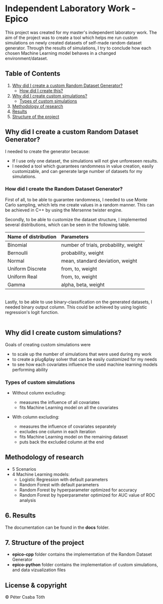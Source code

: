 # Independent Laboratory Work - Epico

This project was created for my master's independent laboratory work. The aim of the project was to create a tool which helps me run custom simulations on newly created datasets of self-made random dataset generator. Through the results of simulations, I try to conclude how each chosen Machine Learning model behaves in a changed environment/dataset.

## Table of Contents
1. [Why did I create a custom Random Dataset Generator?](#why-did-i-create-a-custom-random-dataset-generator)
	- [How did I create this?](#how-did-i-create-this)
2. [Why did I create custom simulations?](#why-did-i-create-custom-simulations)
	- [Types of custom simulations](types-of-custom-simulations)
3. [Methodology of research](#methodology-of-research)
4. [Results](#results)
5. [Structure of the project](#structure-of-the-project)


## Why did I create a custom Random Dataset Generator?

I needed to create the generator because:
  - If I use only one dataset, the simulations will not give unforeseen results.
  - I needed a tool which guarantees randomness in value creation, easily customizable, and can generate large number of datasets for my simulations.

### How did I create the Random Dataset Generator?

First of all, to be able to guarantee randomness, I needed to use Monte Carlo sampling, which lets me create values in a random manner. This can be achieved in C++ by using the Mersenne twister engine.

Secondly, to be able to customize the dataset structure, I implemented several distributions, which can be seen in the following table.  


| Name of distribution | Parameters                            |
| -------------------- | :------------------------------------ |
| Binomial             | number of trials, probability, weight |
| Bernoulli            | probability, weight                   |
| Normal               | mean, standard deviation, weight      |
| Uniform Discrete     | from, to, weight                      |
| Uniform Real         | from, to, weight                      |
| Gamma                | alpha, beta, weight                   |
<br>
Lastly, to be able to use binary-classification on the generated datasets, I needed binary output column. This could be achieved by using logistic regression's logit function.
<br>
<br>

## Why did I create custom simulations?
Goals of creating custom simulations were 
  - to scale up the number of simulations that were used during my work 
  - to create a plug&play solver that can be easily customized for my needs 
  - to see how each covariates influence the used machine learning models performing ability

### Types of custom simulations 

- Without column excluding:
	- measures the influence of all covariates 
	- fits Machine Learning model on all the covariates 
	
- With column excluding:
	- measures the influence of covariates separately
	- excludes one column in each iteration
	- fits Machine Learning model on the remaining dataset 
	- puts back the excluded column at the end 

## Methodology of research

- 5 Scenarios
- 4 Machine Learning models: 
	- Logistic Regression with default parameters
	- Random Forest with default parameters
	- Random Forest by hyperparameter optimized for accuracy
	- Random Forest by hyperparameter optimized for AUC value of ROC analysis
	
## 6. Results 
The documentation can be found in the __docs__ folder.

## 7. Structure of the project 
- __epico-cpp__ folder contains the implementation of the Random Dataset Generator 
- __epico-python__ folder contains the implementation of custom simulations, and data vizualization files

## License & copyright
© Péter Csaba Tóth